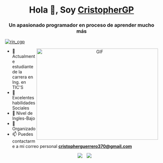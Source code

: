 <h1 align="center">Hola 👋, Soy <a href="https://100rabhcsmc.github.io/Me.io/" target="blank">
CristopherGP</a></h1>
<h3 align="center">Un apasionado programador en proceso de aprender mucho más </h3>

<p align="left"> 
  <a href="https://instagram.com/rin_cgp" target="blank">
    <img src="https://img.shields.io/badge/follow-%40rin__cgp-E4405F?style=for-the-badge&logo=instagram&logoColor=white" alt="rin_cgp" />
  </a> 
</p>


<a target="_blank" align="center">
  <img align="right" top="500" height="300" width="400" alt="GIF" src="https://media.giphy.com/media/SWoSkN6DxTszqIKEqv/giphy.gif">
</a>

- 🔭 Actualmente estudiante de la carrera en Ing. en TIC'S 
- 🌱 Excelentes habilidades Sociales
- 🤝 Nivel de Ingles-Bajo
- 🌱 Organizado
- 📫 Puedes contactarme a mi correo personal **cristopherguerrero370@gmail.com**


<p align="center">

 <div align="center"  class="icons-social" style="margin-left: 10px;">
        <a style="margin-left: 10px;" target="_blank" href="https://github.com/CristopherGP">
		<img src="https://img.icons8.com/doodle/40/000000/github--v1.png"></a>
        <a style="margin-left: 10px;" target="_blank" href="https://instagram.com/rin_cgp">
			<img src="https://img.icons8.com/doodle/40/000000/instagram-new--v2.png"></a>
      </div>

</p>

